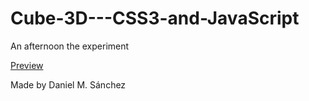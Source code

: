# Cube-3D---CSS3-and-JavaScript
An afternoon the experiment 

[Preview](http://dmsanchez86.github.io/Cube-3D---CSS3-and-JavaScript)

Made by Daniel M. Sánchez
